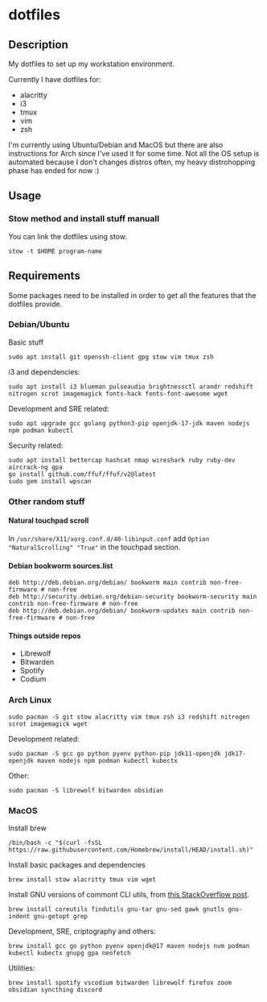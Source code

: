 # dotfiles

## Description

My dotfiles to set up my workstation environment.

Currently I have dotfiles for:
* alacritty
* i3 
* tmux
* vim
* zsh

I'm currently using Ubuntu/Debian and MacOS but there are also instructions for Arch since I've used it for some time. Not all the OS setup is automated because I don't changes distros often, my heavy distrohopping phase has ended for now :)

## Usage

### Stow method and install stuff manuall
You can link the dotfiles using stow.
```
stow -t $HOME program-name
```
## Requirements
Some packages need to be installed in order to get all the features that the dotfiles provide.

### Debian/Ubuntu
Basic stuff
```
sudo apt install git openssh-client gpg stow vim tmux zsh
```

i3 and dependencies:
```
sudo apt install i3 blueman pulseaudio brightnessctl arandr redshift nitrogen scrot imagemagick fonts-hack fonts-font-awesome wget
```

Development and SRE related:
```
sudo apt upgrade gcc golang python3-pip openjdk-17-jdk maven nodejs npm podman kubectl
```

Security related:
```
sudo apt install bettercap hashcat nmap wireshark ruby ruby-dev aircrack-ng gpa
go install github.com/ffuf/ffuf/v2@latest
sudo gem install wpscan
```

### Other random stuff
#### Natural touchpad scroll
In `/usr/share/X11/xorg.conf.d/40-libinput.conf` add `Option "NaturalScrolling" "True"` in the touchpad section.
#### Debian bookworm sources.list
```
deb http://deb.debian.org/debian/ bookworm main contrib non-free-firmware # non-free
deb http://security.debian.org/debian-security bookworm-security main contrib non-free-firmware # non-free
deb http://deb.debian.org/debian/ bookworm-updates main contrib non-free-firmware # non-free
```
#### Things outside repos
- Librewolf
- Bitwarden
- Spotify
- Codium
### Arch Linux
```
sudo pacman -S git stow alacritty vim tmux zsh i3 redshift nitrogen scrot imagemagick wget
```

Development related:
```
sudo pacman -S gcc go python pyenv python-pip jdk11-openjdk jdk17-openjdk maven nodejs npm podman kubectl kubectx
```
Other:
```
sudo pacman -S librewolf bitwarden obsidian
```

### MacOS
Install brew
```
/bin/bash -c "$(curl -fsSL https://raw.githubusercontent.com/Homebrew/install/HEAD/install.sh)"
```
Install basic packages and dependencies
```
brew install stow alacritty tmux vim wget
```

Install GNU versions of commont CLI utils, from [this StackOverflow post](https://apple.stackexchange.com/questions/69223/how-to-replace-mac-os-x-utilities-with-gnu-core-utilities/69332#69332).
```
brew install coreutils findutils gnu-tar gnu-sed gawk gnutls gnu-indent gnu-getopt grep
```

Development, SRE, criptography and others:
```
brew install gcc go python pyenv openjdk@17 maven nodejs nvm podman kubectl kubectx gnupg gpa neofetch
```

Utilities:
```
brew install spotify vscodium bitwarden librewolf firefox zoom obsidian syncthing discord
```

